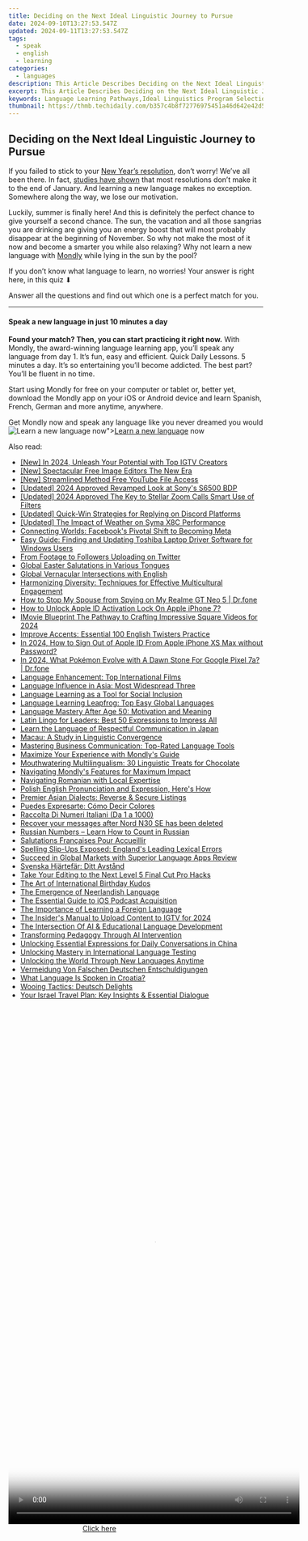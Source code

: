 ```yaml
---
title: Deciding on the Next Ideal Linguistic Journey to Pursue
date: 2024-09-10T13:27:53.547Z
updated: 2024-09-11T13:27:53.547Z
tags:
  - speak
  - english
  - learning
categories:
  - languages
description: This Article Describes Deciding on the Next Ideal Linguistic Journey to Pursue
excerpt: This Article Describes Deciding on the Next Ideal Linguistic Journey to Pursue
keywords: Language Learning Pathways,Ideal Linguistics Program Selection,Next-Level Language Mastery,Transformative Language Education,Personalized Linguistic Growth Plans,Advanced Linguistic Journeys,Selecting the Perfect Language Course
thumbnail: https://thmb.techidaily.com/b357c4b8f72776975451a46d642e42d569af6d435c0d587f7372c46c2b7924bd.jpg
---
```


## Deciding on the Next Ideal Linguistic Journey to Pursue

If you failed to stick to your [New Year’s resolution](https://shop.mondly.com/affiliate.php?ACCOUNT=ATISTUDI&AFFILIATE=108875&PATH=https://www.mondly.com?AFFILIATE=108875), don’t worry! We’ve all been there. In fact, [studies have shown](https://well.blogs.nytimes.com/2007/12/31/will-your-resolutions-last-to-february/?%5Fr=0) that most resolutions don’t make it to the end of January. And learning a new language makes no exception. Somewhere along the way, we lose our motivation.

Luckily, summer is finally here! And this is definitely the perfect chance to give yourself a second chance. The sun, the vacation and all those sangrias you are drinking are giving you an energy boost that will most probably disappear at the beginning of November. So why not make the most of it now and become a smarter you while also relaxing? Why not learn a new language with [Mondly](https://app.adjust.io/5ixfg4k?campaign=blog-post-id-2985&fallback=https%3A%2F%2Fapp.mondly.com?avangate%5Fsrc=blog-post-id-2985&redirect%5Fandroid=https%3A%2F%2Fplay.google.com%2Fstore%2Fapps%2Fdetails%3Fid%3Dcom.atistudios.mondly.languages&redirect%5Fios=https%3A%2F%2Fitunes.apple.com%2Fapp%2Fid987873536&redirect%5Fmacos=https%3A%2F%2Fapp.mondly.com?avangate%5Fsrc=blog-post-id-2985) while lying in the sun by the pool?

If you don’t know what language to learn, no worries! Your answer is right here, in this quiz ⬇

Answer all the questions and find out which one is a perfect match for you.

---

#### Speak a new language in just 10 minutes a day

**Found your match? Then, you can start practicing it right now.** With Mondly, the award-winning language learning app, you’ll speak any language from day 1\. It’s fun, easy and efficient. Quick Daily Lessons. 5 minutes a day. It’s so entertaining you’ll become addicted. The best part? You’ll be fluent in no time.

Start using Mondly for free on your computer or tablet or, better yet, download the Mondly app on your iOS or Android device and learn Spanish, French, German and more anytime, anywhere.

Get Mondly now and speak any language like you never dreamed you would ![Learn a new language](https://adjt.mondly.com/5ixfg4k?campaign=blog-post-id-2985&fallback=https%3A%2F%2Fapp.mondly.com%3Futm%5Fmedium%3Dblog%5Fblog-post-id-2985%26utm%5Fsource%3Dblog-post-id-2985&redirect%5Fmacos=https%3A%2F%2Fapp.mondly.com%3Futm%5Fmedium%3Dblog%5Fblog-post-id-2985%26utm%5Fsource%3Dblog-post-id-2985&redirect%5Fandroid=https%3A%2F%2Fplay.google.com%2Fstore%2Fapps%2Fdetails%3Fid%3Dcom.atistudios.mondly.languages%3Futm%5Fmedium%3Dblog%5Fblog-post-id-2985%26utm%5Fsource%3Dblog-post-id-2985&redirect%5Fios=https%3A%2F%2Fapps.apple.com%2Fapp%2Fapple-store%2Fid987873536%3Fpt%3D78954800%26ct%3Dblog-post-id-2985%26mt%3D8 "<a class=") now">[Learn a new language](https://shop.mondly.com/affiliate.php?ACCOUNT=ATISTUDI&AFFILIATE=108875&PATH=https://www.mondly.com?AFFILIATE=108875) now

<ins class="adsbygoogle"
     style="display:block"
     data-ad-format="autorelaxed"
     data-ad-client="ca-pub-7571918770474297"
     data-ad-slot="1223367746"></ins>



<ins class="adsbygoogle"
     style="display:block"
     data-ad-client="ca-pub-7571918770474297"
     data-ad-slot="8358498916"
     data-ad-format="auto"
     data-full-width-responsive="true"></ins>









<span class="atpl-alsoreadstyle">Also read:</span>
<div><ul>
<li><a href="https://instagram-videos.techidaily.com/new-in-2024-unleash-your-potential-with-top-igtv-creators/"><u>[New] In 2024, Unleash Your Potential with Top IGTV Creators</u></a></li>
<li><a href="https://vp-tips.techidaily.com/new-spectacular-free-image-editors-the-new-era/"><u>[New] Spectacular Free Image Editors The New Era</u></a></li>
<li><a href="https://youtube-blog.techidaily.com/treamlined-method-free-youtube-file-access/"><u>[New] Streamlined Method Free YouTube File Access</u></a></li>
<li><a href="https://article-tips.techidaily.com/updated-2024-approved-revamped-look-at-sonys-s6500-bdp/"><u>[Updated] 2024 Approved Revamped Look at Sony's S6500 BDP</u></a></li>
<li><a href="https://screen-capture.techidaily.com/updated-2024-approved-the-key-to-stellar-zoom-calls-smart-use-of-filters/"><u>[Updated] 2024 Approved The Key to Stellar Zoom Calls Smart Use of Filters</u></a></li>
<li><a href="https://discord-videos.techidaily.com/updated-quick-win-strategies-for-replying-on-discord-platforms/"><u>[Updated] Quick-Win Strategies for Replying on Discord Platforms</u></a></li>
<li><a href="https://some-guidance.techidaily.com/updated-the-impact-of-weather-on-syma-x8c-performance/"><u>[Updated] The Impact of Weather on Syma X8C Performance</u></a></li>
<li><a href="https://facebook.techidaily.com/connecting-worlds-facebooks-pivotal-shift-to-becoming-meta/"><u>Connecting Worlds: Facebook's Pivotal Shift to Becoming Meta</u></a></li>
<li><a href="https://driver-download.techidaily.com/easy-guide-finding-and-updating-toshiba-laptop-driver-software-for-windows-users/"><u>Easy Guide: Finding and Updating Toshiba Laptop Driver Software for Windows Users</u></a></li>
<li><a href="https://twitter-videos.techidaily.com/from-footage-to-followers-uploading-on-twitter/"><u>From Footage to Followers Uploading on Twitter</u></a></li>
<li><a href="https://mondly-stories.techidaily.com/global-easter-salutations-in-various-tongues/"><u>Global Easter Salutations in Various Tongues</u></a></li>
<li><a href="https://mondly-stories.techidaily.com/global-vernacular-intersections-with-english/"><u>Global Vernacular Intersections with English</u></a></li>
<li><a href="https://mondly-stories.techidaily.com/harmonizing-diversity-techniques-for-effective-multicultural-engagement/"><u>Harmonizing Diversity: Techniques for Effective Multicultural Engagement</u></a></li>
<li><a href="https://change-location.techidaily.com/how-to-stop-my-spouse-from-spying-on-my-realme-gt-neo-5-drfone-by-drfone-virtual-android/"><u>How to Stop My Spouse from Spying on My Realme GT Neo 5 | Dr.fone</u></a></li>
<li><a href="https://activate-lock.techidaily.com/how-to-unlock-apple-id-activation-lock-on-apple-iphone-7-by-drfone-ios/"><u>How to Unlock Apple ID Activation Lock On Apple iPhone 7?</u></a></li>
<li><a href="https://instagram-videos.techidaily.com/imovie-blueprint-the-pathway-to-crafting-impressive-square-videos-for-2024/"><u>IMovie Blueprint The Pathway to Crafting Impressive Square Videos for 2024</u></a></li>
<li><a href="https://mondly-stories.techidaily.com/improve-accents-essential-100-english-twisters-practice/"><u>Improve Accents: Essential 100 English Twisters Practice</u></a></li>
<li><a href="https://apple-account.techidaily.com/in-2024-how-to-sign-out-of-apple-id-from-apple-iphone-xs-max-without-password-by-drfone-ios/"><u>In 2024, How to Sign Out of Apple ID From Apple iPhone XS Max without Password?</u></a></li>
<li><a href="https://pokemon-go-android.techidaily.com/in-2024-what-pokemon-evolve-with-a-dawn-stone-for-google-pixel-7a-drfone-by-drfone-virtual-android/"><u>In 2024, What Pokémon Evolve with A Dawn Stone For Google Pixel 7a? | Dr.fone</u></a></li>
<li><a href="https://mondly-stories.techidaily.com/language-enhancement-top-international-films/"><u>Language Enhancement: Top International Films</u></a></li>
<li><a href="https://mondly-stories.techidaily.com/language-influence-in-asia-most-widespread-three/"><u>Language Influence in Asia: Most Widespread Three</u></a></li>
<li><a href="https://mondly-stories.techidaily.com/language-learning-as-a-tool-for-social-inclusion/"><u>Language Learning as a Tool for Social Inclusion</u></a></li>
<li><a href="https://mondly-stories.techidaily.com/language-learning-leapfrog-top-easy-global-languages/"><u>Language Learning Leapfrog: Top Easy Global Languages</u></a></li>
<li><a href="https://mondly-stories.techidaily.com/language-mastery-after-age-50-motivation-and-meaning/"><u>Language Mastery After Age 50: Motivation and Meaning</u></a></li>
<li><a href="https://mondly-stories.techidaily.com/latin-lingo-for-leaders-best-50-expressions-to-impress-all/"><u>Latin Lingo for Leaders: Best 50 Expressions to Impress All</u></a></li>
<li><a href="https://mondly-stories.techidaily.com/learn-the-language-of-respectful-communication-in-japan/"><u>Learn the Language of Respectful Communication in Japan</u></a></li>
<li><a href="https://mondly-stories.techidaily.com/macau-a-study-in-linguistic-convergence/"><u>Macau: A Study in Linguistic Convergence</u></a></li>
<li><a href="https://mondly-stories.techidaily.com/mastering-business-communication-top-rated-language-tools/"><u>Mastering Business Communication: Top-Rated Language Tools</u></a></li>
<li><a href="https://mondly-stories.techidaily.com/maximize-your-experience-with-mondlys-guide/"><u>Maximize Your Experience with Mondly's Guide</u></a></li>
<li><a href="https://mondly-stories.techidaily.com/mouthwatering-multilingualism-30-linguistic-treats-for-chocolate/"><u>Mouthwatering Multilingualism: 30 Linguistic Treats for Chocolate</u></a></li>
<li><a href="https://mondly-stories.techidaily.com/navigating-mondlys-features-for-maximum-impact/"><u>Navigating Mondly's Features for Maximum Impact</u></a></li>
<li><a href="https://mondly-stories.techidaily.com/navigating-romanian-with-local-expertise/"><u>Navigating Romanian with Local Expertise</u></a></li>
<li><a href="https://mondly-stories.techidaily.com/polish-english-pronunciation-and-expression-heres-how/"><u>Polish English Pronunciation and Expression, Here's How</u></a></li>
<li><a href="https://mondly-stories.techidaily.com/premier-asian-dialects-reverse-and-secure-listings/"><u>Premier Asian Dialects: Reverse & Secure Listings</u></a></li>
<li><a href="https://mondly-stories.techidaily.com/puedes-expresarte-como-decir-colores/"><u>Puedes Expresarte: Cómo Decir Colores</u></a></li>
<li><a href="https://mondly-stories.techidaily.com/raccolta-di-numeri-italiani-da-1-a-1000/"><u>Raccolta Di Numeri Italiani (Da 1 a 1000)</u></a></li>
<li><a href="https://review-topics.techidaily.com/recover-your-messages-after-nord-n30-se-has-been-deleted-by-fonelab-android-recover-messages/"><u>Recover your messages after Nord N30 SE has been deleted</u></a></li>
<li><a href="https://mondly-stories.techidaily.com/russian-numbers-learn-how-to-count-in-russian/"><u>Russian Numbers – Learn How to Count in Russian</u></a></li>
<li><a href="https://mondly-stories.techidaily.com/salutations-francaises-pour-accueillir/"><u>Salutations Françaises Pour Accueillir</u></a></li>
<li><a href="https://mondly-stories.techidaily.com/spelling-slip-ups-exposed-englands-leading-lexical-errors/"><u>Spelling Slip-Ups Exposed: England's Leading Lexical Errors</u></a></li>
<li><a href="https://mondly-stories.techidaily.com/succeed-in-global-markets-with-superior-language-apps-review/"><u>Succeed in Global Markets with Superior Language Apps Review</u></a></li>
<li><a href="https://mondly-stories.techidaily.com/svenska-hjartefar-ditt-avstand/"><u>Svenska Hjärtefär: Ditt Avstånd</u></a></li>
<li><a href="https://ai-vdieo-software.techidaily.com/take-your-editing-to-the-next-level-5-final-cut-pro-hacks/"><u>Take Your Editing to the Next Level 5 Final Cut Pro Hacks</u></a></li>
<li><a href="https://mondly-stories.techidaily.com/the-art-of-international-birthday-kudos/"><u>The Art of International Birthday Kudos</u></a></li>
<li><a href="https://mondly-stories.techidaily.com/the-emergence-of-neerlandish-language/"><u>The Emergence of Neerlandish Language</u></a></li>
<li><a href="https://extra-tips.techidaily.com/the-essential-guide-to-ios-podcast-acquisition/"><u>The Essential Guide to iOS Podcast Acquisition</u></a></li>
<li><a href="https://mondly-stories.techidaily.com/the-importance-of-learning-a-foreign-language/"><u>The Importance of Learning a Foreign Language</u></a></li>
<li><a href="https://instagram-clips.techidaily.com/the-insiders-manual-to-upload-content-to-igtv-for-2024/"><u>The Insider's Manual to Upload Content to IGTV for 2024</u></a></li>
<li><a href="https://mondly-stories.techidaily.com/the-intersection-of-ai-and-educational-language-development/"><u>The Intersection Of AI & Educational Language Development</u></a></li>
<li><a href="https://mondly-stories.techidaily.com/transforming-pedagogy-through-ai-intervention/"><u>Transforming Pedagogy Through AI Intervention</u></a></li>
<li><a href="https://mondly-stories.techidaily.com/unlocking-essential-expressions-for-daily-conversations-in-china/"><u>Unlocking Essential Expressions for Daily Conversations in China</u></a></li>
<li><a href="https://mondly-stories.techidaily.com/unlocking-mastery-in-international-language-testing/"><u>Unlocking Mastery in International Language Testing</u></a></li>
<li><a href="https://mondly-stories.techidaily.com/unlocking-the-world-through-new-languages-anytime/"><u>Unlocking the World Through New Languages Anytime</u></a></li>
<li><a href="https://mondly-stories.techidaily.com/vermeidung-von-falschen-deutschen-entschuldigungen/"><u>Vermeidung Von Falschen Deutschen Entschuldigungen</u></a></li>
<li><a href="https://mondly-stories.techidaily.com/what-language-is-spoken-in-croatia/"><u>What Language Is Spoken in Croatia?</u></a></li>
<li><a href="https://mondly-stories.techidaily.com/wooing-tactics-deutsch-delights/"><u>Wooing Tactics: Deutsch Delights</u></a></li>
<li><a href="https://mondly-stories.techidaily.com/your-israel-travel-plan-key-insights-and-essential-dialogue/"><u>Your Israel Travel Plan: Key Insights & Essential Dialogue</u></a></li>
</ul></div>









<!-- affiliate ads begin -->
<span id="2127886">
					<video width="576" height="1024" style="cursor:pointer"
           poster="//a.impactradius-go.com/display-clicktoplayimage/2127886.png"
           onclick="if(!this.playClicked){this.play();this.setAttribute('controls',true);this.playClicked=true;}">
	   <source src="//a.impactradius-go.com/display-ad/18498-2127886">
	   <img src="//a.impactradius-go.com/display-clicktoplayimage/2127886.png" style="border: none; height: 100%; width: 100%; object-fit: contain">
	</video>
	<div style="width:360px;text-align:center"><a href="javascript:window.open(decodeURIComponent('https%3A%2F%2Funicoeye.pxf.io%2Fc%2F5597632%2F2127886%2F18498'), '_blank');void(0);">Click here</a></div>
</span>
<img height="0" width="0" src="https://imp.pxf.io/i/5597632/2127886/18498" style="position:absolute;visibility:hidden;" border="0" />
<!-- affiliate ads end -->



